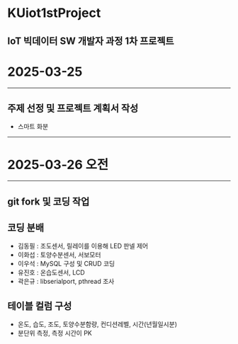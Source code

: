 # KUiot1stProject
IoT 빅데이터 SW 개발자 과정 1차 프로젝트
---
# 2025-03-25
---
## 주제 선정 및 프로젝트 계획서 작성
- 스마트 화분
---
# 2025-03-26 오전
---
## git fork 및 코딩 작업
## 코딩 분배
- 김동필 : 조도센서, 릴레이를 이용해 LED 판넬 제어
- 이화섭 : 토양수분센서, 서보모터
- 이우석 : MySQL 구성 및 CRUD 코딩
- 유진호 : 온습도센서, LCD
- 곽은규 : libserialport, pthread 조사
## 테이블 컬럼 구성
- 온도, 습도, 조도, 토양수분함량, 컨디션레벨, 시간(년월일시분)
- 분단위 측정, 측정 시간이 PK
